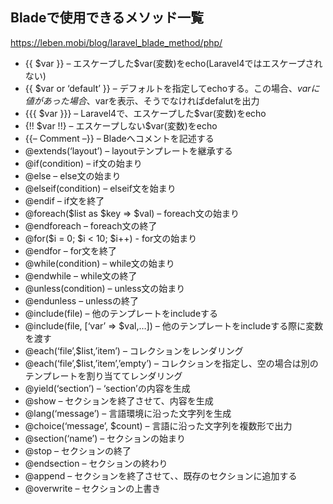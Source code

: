 ## Bladeで使用できるメソッド一覧
https://leben.mobi/blog/laravel_blade_method/php/

* {{ $var }} – エスケープした$var(変数)をecho(Laravel4ではエスケープされない)
* {{ $var or ‘default’ }} – デフォルトを指定してechoする。この場合、$varに値があった場合、$varを表示、そうでなければdefalutを出力
* {{{ $var }}} – Laravel4で、エスケープした$var(変数)をecho
* {!! $var !!} – エスケープしない$var(変数)をecho
* {{– Comment –}} – Bladeへコメントを記述する
* @extends(‘layout’) – layoutテンプレートを継承する
* @if(condition) – if文の始まり
* @else – else文の始まり
* @elseif(condition) – elseif文を始まり
* @endif – if文を終了
* @foreach($list as $key => $val) – foreach文の始まり
* @endforeach – foreach文の終了
* @for($i = 0; $i < 10; $i++) - for文の始まり
* @endfor – for文を終了
* @while(condition) – while文の始まり
* @endwhile – while文の終了
* @unless(condition) – unless文の始まり
* @endunless – unlessの終了
* @include(file) – 他のテンプレートをincludeする
* @include(file, [‘var’ => $val,…]) – 他のテンプレートをincludeする際に変数を渡す
* @each(‘file’,$list,’item’) – コレクションをレンダリング
* @each(‘file’,$list,’item’,’empty’) – コレクションを指定し、空の場合は別のテンプレートを割り当ててレンダリング
* @yield(‘section’) – ‘section’の内容を生成
* @show – セクションを終了させて、内容を生成
* @lang(‘message’) – 言語環境に沿った文字列を生成
* @choice(‘message’, $count) – 言語に沿った文字列を複数形で出力
* @section(‘name’) – セクションの始まり
* @stop – セクションの終了
* @endsection – セクションの終わり
* @append – セクションを終了させて、、既存のセクションに追加する
* @overwrite – セクションの上書き


